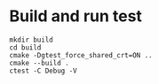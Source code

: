 Build and run test
==================

	mkdir build
	cd build
	cmake -Dgtest_force_shared_crt=ON ..      
	cmake --build .
	ctest -C Debug -V
                